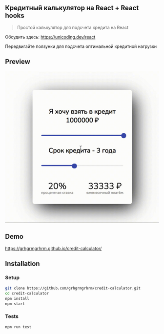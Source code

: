 ## Кредитный калькулятор на React + React hooks

> Простой калькулятор для подсчета кредита на React

Обсудить здесь: https://unicoding.dev/react

Передвигайте ползунки для подсчета оптимальной кредитной нагрузки

## Preview

![credit-calc](credit-calc.gif "credit-calc")

## Demo

https://grhgrmgrhrm.github.io/credit-calculator/

## Installation

### Setup

```sh
git clone https://github.com/grhgrmgrhrm/credit-calculator.git
cd credit-calculator
npm install
npm start
```

### Tests

```sh
npm run test
```
